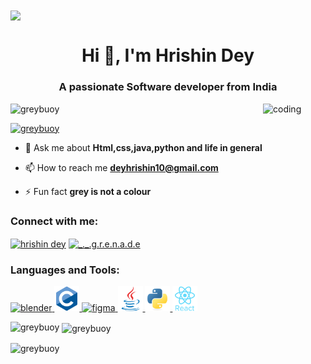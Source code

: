 <img align="center" src="https://drive.google.com/file/d/15Vsh8nfetWAv0SRjDhja_ngSMIJ3YkEU/view?usp=sharing"/>
<h1 align="center">Hi 👋, I'm Hrishin Dey</h1>
<h3 align="center">A passionate Software developer from India</h3>
<img align="right" alt= "coding" width="100" src= "https://dribbble.com/shots/16787618-Typing-guy-animation-2d-character-animation-Gif-animation">

<p align="left"> <img src="https://komarev.com/ghpvc/?username=greybuoy&label=Profile%20views&color=0e75b6&style=flat" alt="greybuoy" /> </p>

<p align="left"> <a href="https://github.com/ryo-ma/github-profile-trophy"><img src="https://github-profile-trophy.vercel.app/?username=greybuoy" alt="greybuoy" /></a> </p>

- 💬 Ask me about **Html,css,java,python and life in general**

- 📫 How to reach me **deyhrishin10@gmail.com**

- ⚡ Fun fact **grey is not a colour**

<h3 align="left">Connect with me:</h3>
<p align="left">
<a href="https://fb.com/hrishin dey" target="blank"><img align="center" src="https://raw.githubusercontent.com/rahuldkjain/github-profile-readme-generator/master/src/images/icons/Social/facebook.svg" alt="hrishin dey" height="30" width="40" /></a>
<a href="https://instagram.com/_._.g.r.e.n.a.d.e" target="blank"><img align="center" src="https://raw.githubusercontent.com/rahuldkjain/github-profile-readme-generator/master/src/images/icons/Social/instagram.svg" alt="_._.g.r.e.n.a.d.e" height="30" width="40" /></a>
</p>

<h3 align="left">Languages and Tools:</h3>
<p align="left"> <a href="https://www.blender.org/" target="_blank" rel="noreferrer"> <img src="https://download.blender.org/branding/community/blender_community_badge_white.svg" alt="blender" width="40" height="40"/> </a> <a href="https://www.cprogramming.com/" target="_blank" rel="noreferrer"> <img src="https://raw.githubusercontent.com/devicons/devicon/master/icons/c/c-original.svg" alt="c" width="40" height="40"/> </a> <a href="https://www.figma.com/" target="_blank" rel="noreferrer"> <img src="https://www.vectorlogo.zone/logos/figma/figma-icon.svg" alt="figma" width="40" height="40"/> </a> <a href="https://www.java.com" target="_blank" rel="noreferrer"> <img src="https://raw.githubusercontent.com/devicons/devicon/master/icons/java/java-original.svg" alt="java" width="40" height="40"/> </a> <a href="https://www.python.org" target="_blank" rel="noreferrer"> <img src="https://raw.githubusercontent.com/devicons/devicon/master/icons/python/python-original.svg" alt="python" width="40" height="40"/> </a> <a href="https://reactjs.org/" target="_blank" rel="noreferrer"> <img src="https://raw.githubusercontent.com/devicons/devicon/master/icons/react/react-original-wordmark.svg" alt="react" width="40" height="40"/> </a> </p>

<p><img align="left" src="https://github-readme-stats.vercel.app/api/top-langs?username=greybuoy&show_icons=true&locale=en&layout=compact" alt="greybuoy" /></p>

<p>&nbsp;<img align="center" src="https://github-readme-stats.vercel.app/api?username=greybuoy&show_icons=true&locale=en" alt="greybuoy" /></p>

<p><img align="center" src="https://github-readme-streak-stats.herokuapp.com/?user=greybuoy&" alt="greybuoy" /></p>


